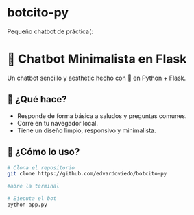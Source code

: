 # botcito-py
Pequeño chatbot de práctica(:

# 💬 Chatbot Minimalista en Flask

Un chatbot sencillo y aesthetic hecho con 💖 en Python + Flask.

## 🧠 ¿Qué hace?

- Responde de forma básica a saludos y preguntas comunes.
- Corre en tu navegador local.
- Tiene un diseño limpio, responsivo y minimalista.

## 🚀 ¿Cómo lo uso?

```bash
# Clona el repositorio
git clone https://github.com/edvardoviedo/botcito-py

#abre la terminal

# Ejecuta el bot
python app.py
